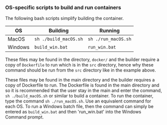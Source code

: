 ### OS-specific scripts to build and run containers
The following bash scripts simplify building the container.

| OS  | Building  | Running  |
|---|---|---|
| MacOS  		|  `sh ./build_macOS.sh` |  `sh ./run_macOS.sh` |
| Windows 	|  `build_win.bat` 		|  `run_win.bat` |

These files may be found in the directory, `docker/` and the builder require a copy of `Dockerfile` to run which is in the `src` directory, hence why these command should be run from the `src` directory like in the example above.


These files may be found in the main directory and the builder requires a copy of Dockerfile to run. The Dockerfile is found in the main directory and so it is recommended that the user stay in the main and enter the command, `sh ./build_macOS.sh` or similar to build a container. To run the container, type the command `sh ./run_macOS.sh`. Use an equivalent command for each OS. To run a Windows batch file, then the command can simply be entered as `build_win.bat` and then 'run_win.bat' into the Windows Command prompt.